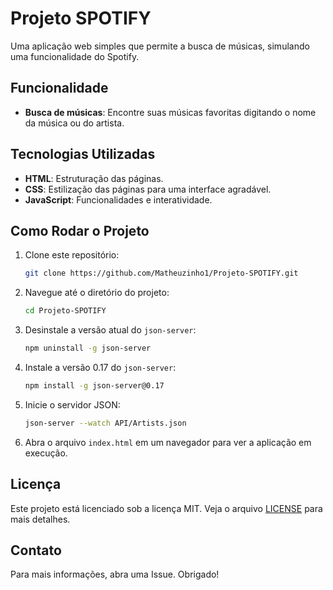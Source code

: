 # Projeto SPOTIFY

Uma aplicação web simples que permite a busca de músicas, simulando uma funcionalidade do Spotify.

## Funcionalidade

- **Busca de músicas**: Encontre suas músicas favoritas digitando o nome da música ou do artista.

## Tecnologias Utilizadas

- **HTML**: Estruturação das páginas.
- **CSS**: Estilização das páginas para uma interface agradável.
- **JavaScript**: Funcionalidades e interatividade.

## Como Rodar o Projeto

1. Clone este repositório:
    ```bash
    git clone https://github.com/Matheuzinho1/Projeto-SPOTIFY.git
    ```
2. Navegue até o diretório do projeto:
    ```bash
    cd Projeto-SPOTIFY
    ```
3. Desinstale a versão atual do `json-server`:
    ```bash
    npm uninstall -g json-server
    ```
4. Instale a versão 0.17 do `json-server`:
    ```bash
    npm install -g json-server@0.17
    ```
5. Inicie o servidor JSON:
    ```bash
    json-server --watch API/Artists.json
    ```
6. Abra o arquivo `index.html` em um navegador para ver a aplicação em execução.

## Licença

Este projeto está licenciado sob a licença MIT. Veja o arquivo [LICENSE](LICENSE) para mais detalhes.

## Contato

Para mais informações, abra uma Issue. Obrigado!
